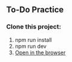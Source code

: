 ## To-Do Practice

### Clone this project:

1. npm run install
2. npm run dev
3. [Open in the browser](http://localhost:9999/)
